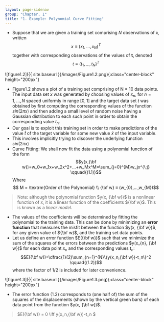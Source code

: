 ```yaml
---
layout: page-sidenav
group: "Chapter. 1"
title: "1. Example: Polynomial Curve Fitting"
---
```

- Suppose that we are given a training set comprising $N$ observations of $x$, written $$x ≡ (x_{1} , . . . , x_{N} )^T$$ together with corresponding observations of the values of **t**, denoted
$$t≡(t_{1},...,t_{N})^T$$

![figure1.2]({{ site.baseurl }}/images/Figure1.2.png){:class="center-block" height="200px"}

- Figure1.2 shows a plot of a training set comprising of N = 10 data points. The input data set $x$ was generated by choosing values of $x_{n}$, for $n = 1,...,N$ spaced uniformly in range $[0,1]$ and the target data set $t$ was obtained by first computing the corresponding values of the function $sin(2πx)$ and then adding a small level of random noise having a Gaussian distribution to each such point in order to obtain the corresponding value $t_{n}$.
- Our goal is to exploit this training set in order to make predictions of the value $\hat{t}$ of the target variable for some new value $\hat{x}$ of the input variable.
- This involves implicitly trying to discover the underlying function $sin(2πx)$
- Curve Fitting: We shall now fit the data using a polynomial function of the form $$y(x,{\bf w})=w_0+w_1x+w_2x^2+...+w_Mx^M=\sum_{j=0}^{M}w_jx^{\;j} \qquad{(1.1)}$$ Where $$ M = \textrm{Order of the Polynomial} \\ {\bf w} ≡  (w_{0},...,w_{M})$$

>Note: although the polynomial function $y(x, {\bf w})$ is a nonlinear function of $x$, it is a linear function of the coefficients ${\bf w}$. This is known as a *linear model*.

- The values of the coefficients will be determined by fitting the polynomial to the training data. This can be done by minimizing an **error function** that measures the misfit between the function $y(x, {\bf w})$, for any given value of ${\bf w}$, and the training set data points.
- Let us define an error function $E({\bf w})$ such that we minimize the sum of the squares of the errors between the predictions $y(x_{n}, {\bf w})$ for each data point $x_{n}$ and the corresponding values $t_{n}$:$$E({\bf w})=\dfrac{1}{2}\sum_{n=1}^{N}\{y(x_n,{\bf w})-t_n\}^2 \qquad{(1.2)}$$ where the factor of $1/2$ is included for later convenience.

![figure1.3]({{ site.baseurl }}/images/Figure1.3.png){:class="center-block" height="200px"}

- The error function $(1.2)$ corresponds to (one half of) the sum of the squares of the displacements (shown by the vertical green bars) of each data point from the function $y(x, {\bf w})$.

> $E({\bf w}) = 0 \iff y(x_n,{\bf w})-t_n $
<!--stackedit_data:
eyJoaXN0b3J5IjpbMTY1NTU5Njc4MCwxNjI4NzIzNTMyLDEzOT
Y5NTc3ODksLTIwMDcwMTU3OTVdfQ==
-->